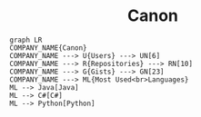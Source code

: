 <h1 align="center">Canon</h1>

```mermaid
graph LR
COMPANY_NAME{Canon}
COMPANY_NAME ---> U{Users} ---> UN[6]
COMPANY_NAME ---> R{Repositories} ---> RN[10]
COMPANY_NAME ---> G{Gists} ---> GN[23]
COMPANY_NAME ---> ML{Most Used<br>Languages}
ML --> Java[Java]
ML --> C#[C#]
ML --> Python[Python]
```
